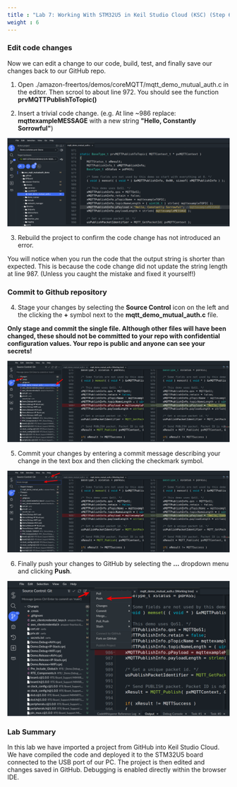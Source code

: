 ```yaml
---
title : "Lab 7: Working With STM32U5 in Keil Studio Cloud (KSC) (Step 6)"
weight : 6
---
```


### Edit code changes

Now we can edit a change to our code, build, test, and finally save our changes back to our GitHub repo.

1. Open ./amazon-freertos/demos/coreMQTT/mqtt_demo_mutual_auth.c in the editor. Then scrool to about line 972. You should see the function **prvMQTTPublishToTopic()**

2. Insert a trivial code change. (e.g. At line ~986 replace: **mqttexampleMESSAGE** with a new string **"Hello, Constantly Sorrowful"**)

![u5 edit hello](/static/u5_edit_hello.png)

3. Rebuild the project to confirm the code change has not introduced an error.

You will notice when you run the code that the output string is shorter than expected. This is because the code change did not update the string length at line 987. (Unless you caught the mistake and fixed it yourself!)

### Commit to Github repository

4. Stage your changes by selecting the **Source Control** icon on the left and the clicking the **+** symbol next to the **mqtt_demo_mutual_auth.c** file.

**Only stage and commit the single file. Although other files will have been changed, these should not be committed to your repo with confidential configuration values. Your repo is public and anyone can see your secrets!**

![u5 stage](/static/u5_stage.png)

5. Commit your changes by entering a commit message describing your change in the text box and then clicking the checkmark symbol.

![ksc commit](/static/u5_commit.png)

6. Finally push your changes to GitHub by selecting the **...** dropdown menu and clicking **Push**.

![ksc push](/static/u5_push.png)

### Lab Summary

In this lab we have imported a project from GitHub into Keil Studio Cloud. We have compiled the code and deployed it to the STM32U5 board connected to the USB port of our PC. The project is then edited and changes saved in GitHub. Debugging is enabled directly within the browser IDE.